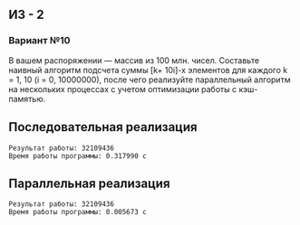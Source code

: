 ## ИЗ - 2

### Вариант №10

В вашем распоряжении — массив из 100 млн. чисел. Составьте наивный алгоритм подсчета суммы [k+ 10i]-х элементов для каждого k = 1, 10 (i = 0, 10000000), после чего реализуйте параллельный алгоритм на нескольких процессах с учетом оптимизации работы с кэш-памятью.

## Последовательная реализация ##

	Результат работы: 32109436
	Время работы программы: 0.317990 с

## Параллельная реализация ##

	Результат работы: 32109436
	Время работы программы: 0.005673 с
